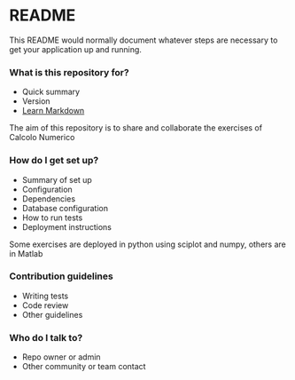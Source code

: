 # README #

This README would normally document whatever steps are necessary to get your application up and running.

### What is this repository for? ###

* Quick summary
* Version
* [Learn Markdown](https://bitbucket.org/tutorials/markdowndemo)

The aim of this repository is to share and collaborate the exercises of Calcolo Numerico

### How do I get set up? ###

* Summary of set up
* Configuration
* Dependencies
* Database configuration
* How to run tests
* Deployment instructions

Some exercises are deployed in python using sciplot and numpy, others are in Matlab

### Contribution guidelines ###

* Writing tests
* Code review
* Other guidelines

### Who do I talk to? ###

* Repo owner or admin
* Other community or team contact